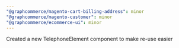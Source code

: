 ```yaml
---
"@graphcommerce/magento-cart-billing-address": minor
"@graphcommerce/magento-customer": minor
"@graphcommerce/ecommerce-ui": minor
---
```


Created a new TelephoneElement component to make re-use easier
